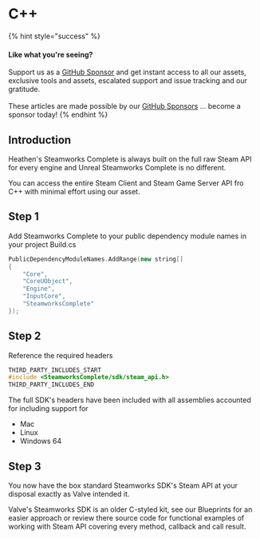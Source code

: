 # C++

{% hint style="success" %}
#### Like what you're seeing?

Support us as a [GitHub Sponsor](../../become-a-sponsor/) and get instant access to all our assets, exclusive tools and assets, escalated support and issue tracking and our gratitude.\
\
These articles are made possible by our [GitHub Sponsors](../../become-a-sponsor/) ... become a sponsor today!
{% endhint %}

## Introduction

Heathen's Steamworks Complete is always built on the full raw Steam API for every engine and Unreal Steamworks Complete is no different.

You can access the entire Steam Client and Steam Game Server API fro C++ with minimal effort using our asset.

## Step 1

Add Steamworks Complete to your public dependency module names in your project Build.cs

```cpp
PublicDependencyModuleNames.AddRange(new string[] 
{ 
    "Core", 
    "CoreUObject", 
    "Engine", 
    "InputCore", 
    "SteamworksComplete" 
});
```

## Step 2

Reference the required headers

```cpp
THIRD_PARTY_INCLUDES_START
#include <SteamworksComplete/sdk/steam_api.h>
THIRD_PARTY_INCLUDES_END
```

The full SDK's headers have been included with all assemblies accounted for including support for&#x20;

* Mac
* Linux
* Windows 64

## Step 3

You now have the box standard Steamworks SDK's Steam API at your disposal exactly as Valve intended it.&#x20;

Valve's Steamworks SDK is an older C-styled kit, see our Blueprints for an easier approach or review there source code for functional examples of working with Steam API covering every method, callback and call result.
